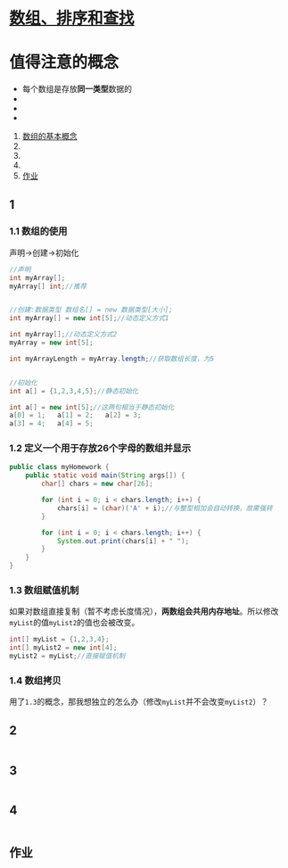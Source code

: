 # [数组、排序和查找](./TCH_Han/Chapter6.md)  

# 值得注意的概念
- 每个数组是存放**同一类型**数据的
- 
- 
-  
1. [数组的基本概念](#1)
2. [](#2)
3. [](#3)
4. [](#4)
5. [作业](#作业)  
## 1

### 1.1 数组的使用

声明->创建->初始化

```java
//声明
int myArray[];
myArray[] int;//推荐


//创建:数据类型 数组名[] = new 数据类型[大小];
int myArray[] = new int[5];//动态定义方式1

int myArray[];//动态定义方式2
myArray = new int[5];

int myArrayLength = myArray.length;//获取数组长度，为5


//初始化
int a[] = {1,2,3,4,5};//静态初始化

int a[] = new int[5];//这两句相当于静态初始化
a[0] = 1;	a[1] = 2;	a[2] = 3;	
a[3] = 4;	a[4] = 5;
```


### 1.2 定义一个用于存放26个字母的数组并显示

```java
public class myHomework {
	public static void main(String args[]) {
		char[] chars = new char[26];

		for (int i = 0; i < chars.length; i++) {
			chars[i] = (char)('A' + i);//与整型相加会自动转换，故需强转
		}

		for (int i = 0; i < chars.length; i++) {
			System.out.print(chars[i] + " ");
		}
	}
}
```



### 1.3 数组赋值机制

如果对数组直接复制（暂不考虑长度情况），**两数组会共用内存地址**。所以修改```myList```的值```myList2```的值也会被改变。

```java
int[] myList = {1,2,3,4};
int[] myList2 = new int[4];
myList2 = myList;//直接赋值机制
```



### 1.4 数组拷贝

用了```1.3```的概念，那我想独立的怎么办（修改```myList```并不会改变```myList2```）？



## 2

```
```
## 3
```
```
## 4
```
```
## 作业
```
```